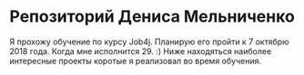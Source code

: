 # Репозиторий Дениса Мельниченко
Я прохожу обучение по курсу Job4j. Планирую его пройти к 7 октябрю 2018 года. Когда мне исполнится 29. :)
Ниже находяться наиболее интересные проекты коротые я реализовал во время обучения.
